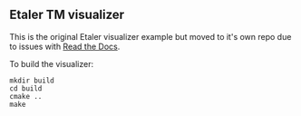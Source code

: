 ## Etaler TM visualizer

This is the original Etaler visualizer example but moved to it's own repo due to issues with [Read the Docs](https://readthedocs.org/).

To build the visualizer:

```
mkdir build
cd build
cmake ..
make
```